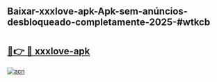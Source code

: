 ## Baixar-xxxlove-apk-Apk-sem-anúncios-desbloqueado-completamente-2025-#wtkcb

# <h2><a href="https://ainizakaria.my?title=xxxlove-apk&ref=20M">🔗👉 🔴 xxxlove-apk</a></h2>

[![acn](https://github.com/user-attachments/assets/0f9c940e-d8b0-45ae-aac7-cd30a18b3e1c)](https://ainizakaria.my?title=xxxlove-apk&ref=20M)

